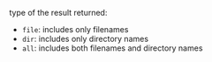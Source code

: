 type of the result returned:

- `file`: includes only filenames
- `dir`: includes only directory names
- `all`: includes both filenames and directory names